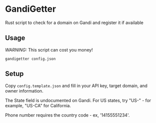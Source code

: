 # GandiGetter
Rust script to check for a domain on Gandi and register it if available

## Usage
*WARNING:* This script can cost you money!

`gandigetter config.json`

## Setup
Copy `config.template.json` and fill in your API key, target domain, and owner information.

The State field is undocumented on Gandi. For US states, try "US-<state abbreviation>" - for example, "US-CA" for California.

Phone number requires the country code - ex, '14155551234'.
